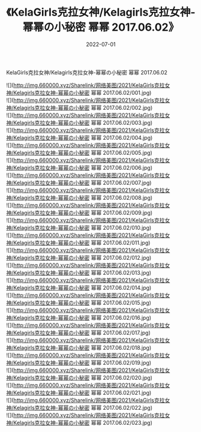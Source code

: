 ﻿---
layout: post
title:  《KelaGirls克拉女神/Kelagirls克拉女神-幂幂の小秘密 幂幂 2017.06.02》
date:   2022-07-01
img: http://img.660000.xyz/Sharelink/网络美图/2021/KelaGirls克拉女神/Kelagirls克拉女神-幂幂の小秘密 幂幂 2017.06.02/000.jpg
categories: [美女, 清纯, 唯美]
---

KelaGirls克拉女神/Kelagirls克拉女神-幂幂の小秘密 幂幂 2017.06.02

 ![](http://img.660000.xyz/Sharelink/网络美图/2021/KelaGirls克拉女神/Kelagirls克拉女神-幂幂の小秘密 幂幂 2017.06.02/001.jpg) <br>![](http://img.660000.xyz/Sharelink/网络美图/2021/KelaGirls克拉女神/Kelagirls克拉女神-幂幂の小秘密 幂幂 2017.06.02/002.jpg) <br>![](http://img.660000.xyz/Sharelink/网络美图/2021/KelaGirls克拉女神/Kelagirls克拉女神-幂幂の小秘密 幂幂 2017.06.02/003.jpg) <br>![](http://img.660000.xyz/Sharelink/网络美图/2021/KelaGirls克拉女神/Kelagirls克拉女神-幂幂の小秘密 幂幂 2017.06.02/004.jpg) <br>![](http://img.660000.xyz/Sharelink/网络美图/2021/KelaGirls克拉女神/Kelagirls克拉女神-幂幂の小秘密 幂幂 2017.06.02/005.jpg) <br>![](http://img.660000.xyz/Sharelink/网络美图/2021/KelaGirls克拉女神/Kelagirls克拉女神-幂幂の小秘密 幂幂 2017.06.02/006.jpg) <br>![](http://img.660000.xyz/Sharelink/网络美图/2021/KelaGirls克拉女神/Kelagirls克拉女神-幂幂の小秘密 幂幂 2017.06.02/007.jpg) <br>![](http://img.660000.xyz/Sharelink/网络美图/2021/KelaGirls克拉女神/Kelagirls克拉女神-幂幂の小秘密 幂幂 2017.06.02/008.jpg) <br>![](http://img.660000.xyz/Sharelink/网络美图/2021/KelaGirls克拉女神/Kelagirls克拉女神-幂幂の小秘密 幂幂 2017.06.02/009.jpg) <br>![](http://img.660000.xyz/Sharelink/网络美图/2021/KelaGirls克拉女神/Kelagirls克拉女神-幂幂の小秘密 幂幂 2017.06.02/010.jpg) <br>![](http://img.660000.xyz/Sharelink/网络美图/2021/KelaGirls克拉女神/Kelagirls克拉女神-幂幂の小秘密 幂幂 2017.06.02/011.jpg) <br>![](http://img.660000.xyz/Sharelink/网络美图/2021/KelaGirls克拉女神/Kelagirls克拉女神-幂幂の小秘密 幂幂 2017.06.02/012.jpg) <br>![](http://img.660000.xyz/Sharelink/网络美图/2021/KelaGirls克拉女神/Kelagirls克拉女神-幂幂の小秘密 幂幂 2017.06.02/013.jpg) <br>![](http://img.660000.xyz/Sharelink/网络美图/2021/KelaGirls克拉女神/Kelagirls克拉女神-幂幂の小秘密 幂幂 2017.06.02/014.jpg) <br>![](http://img.660000.xyz/Sharelink/网络美图/2021/KelaGirls克拉女神/Kelagirls克拉女神-幂幂の小秘密 幂幂 2017.06.02/015.jpg) <br>![](http://img.660000.xyz/Sharelink/网络美图/2021/KelaGirls克拉女神/Kelagirls克拉女神-幂幂の小秘密 幂幂 2017.06.02/016.jpg) <br>![](http://img.660000.xyz/Sharelink/网络美图/2021/KelaGirls克拉女神/Kelagirls克拉女神-幂幂の小秘密 幂幂 2017.06.02/017.jpg) <br>![](http://img.660000.xyz/Sharelink/网络美图/2021/KelaGirls克拉女神/Kelagirls克拉女神-幂幂の小秘密 幂幂 2017.06.02/018.jpg) <br>![](http://img.660000.xyz/Sharelink/网络美图/2021/KelaGirls克拉女神/Kelagirls克拉女神-幂幂の小秘密 幂幂 2017.06.02/019.jpg) <br>![](http://img.660000.xyz/Sharelink/网络美图/2021/KelaGirls克拉女神/Kelagirls克拉女神-幂幂の小秘密 幂幂 2017.06.02/020.jpg) <br>![](http://img.660000.xyz/Sharelink/网络美图/2021/KelaGirls克拉女神/Kelagirls克拉女神-幂幂の小秘密 幂幂 2017.06.02/021.jpg) <br>![](http://img.660000.xyz/Sharelink/网络美图/2021/KelaGirls克拉女神/Kelagirls克拉女神-幂幂の小秘密 幂幂 2017.06.02/022.jpg) <br>![](http://img.660000.xyz/Sharelink/网络美图/2021/KelaGirls克拉女神/Kelagirls克拉女神-幂幂の小秘密 幂幂 2017.06.02/023.jpg) <br>